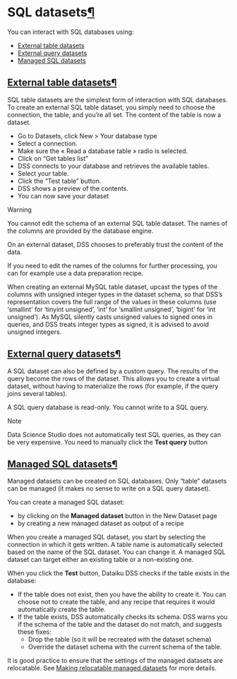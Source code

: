 SQL datasets[¶](#sql-datasets "Permalink to this heading")
==========================================================


You can interact with SQL databases using:



* [External table datasets](#external-table-datasets)
* [External query datasets](#external-query-datasets)
* [Managed SQL datasets](#managed-sql-datasets)




[External table datasets](#id4)[¶](#external-table-datasets "Permalink to this heading")
----------------------------------------------------------------------------------------


SQL table datasets are the simplest form of interaction with SQL databases. To create an external SQL table dataset, you simply need to choose the connection, the table, and you’re all set. The content of the table is now a dataset.


* Go to Datasets, click New \> Your database type
* Select a connection.
* Make sure the « Read a database table » radio is selected.
* Click on “Get tables list”
* DSS connects to your database and retrieves the available tables.
* Select your table.
* Click the “Test table” button.
* DSS shows a preview of the contents.
* You can now save your dataset



Warning


You cannot edit the schema of an external SQL table dataset. The names of the columns are provided by the database engine.


On an external dataset, DSS chooses to preferably trust the content of the data.


If you need to edit the names of the columns for further processing, you can for example use a data preparation recipe.


When creating an external MySQL table dataset, upcast the types of the columns with unsigned integer types in the dataset schema, so that DSS’s representation covers the full range of the values in these columns (use ‘smallint’ for ‘tinyint unsigned’, ‘int’ for ‘smallint unsigned’, ‘bigint’ for ‘int unsigned’). As MySQL silently casts unsigned values to signed ones in queries, and DSS treats integer types as signed, it is advised to avoid unsigned integers.





[External query datasets](#id5)[¶](#external-query-datasets "Permalink to this heading")
----------------------------------------------------------------------------------------


A SQL dataset can also be defined by a custom query. The results of the query become the rows of the dataset.
This allows you to create a virtual dataset, without having to materialize the rows (for example, if the query joins several tables).


A SQL query database is read\-only. You cannot write to a SQL query.



Note


Data Science Studio does not automatically test SQL queries, as they can be very expensive. You need to manually click the **Test query** button





[Managed SQL datasets](#id6)[¶](#managed-sql-datasets "Permalink to this heading")
----------------------------------------------------------------------------------


Managed datasets can be created on SQL databases. Only “table” datasets can be managed (it makes no sense to write on a SQL query dataset).


You can create a managed SQL dataset:


* by clicking on the **Managed dataset** button in the New Dataset page
* by creating a new managed dataset as output of a recipe


When you create a managed SQL dataset, you start by selecting the connection in which it gets written. A table name is automatically selected based on the name of the SQL dataset. You can change it. A managed SQL dataset can target either an existing table or a non\-existing one.


When you click the **Test** button, Dataiku DSS checks if the table exists in the database:


* If the table does not exist, then you have the ability to create it. You can choose not to create the table, and any recipe that requires it would automatically create the table.
* If the table exists, DSS automatically checks its schema. DSS warns you if the schema of the table and the dataset do not match, and suggests these fixes:
	+ Drop the table (so it will be recreated with the dataset schema)
	+ Override the dataset schema with the current schema of the table.


It is good practice to ensure that the settings of the managed datasets are relocatable. See [Making relocatable managed datasets](../connecting/relocation.html) for more details.